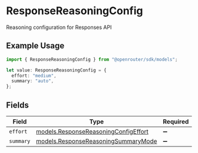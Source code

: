 # ResponseReasoningConfig

Reasoning configuration for Responses API

## Example Usage

```typescript
import { ResponseReasoningConfig } from "@openrouter/sdk/models";

let value: ResponseReasoningConfig = {
  effort: "medium",
  summary: "auto",
};
```

## Fields

| Field                                                                              | Type                                                                               | Required                                                                           | Description                                                                        | Example                                                                            |
| ---------------------------------------------------------------------------------- | ---------------------------------------------------------------------------------- | ---------------------------------------------------------------------------------- | ---------------------------------------------------------------------------------- | ---------------------------------------------------------------------------------- |
| `effort`                                                                           | [models.ResponseReasoningConfigEffort](../models/responsereasoningconfigeffort.md) | :heavy_minus_sign:                                                                 | N/A                                                                                |                                                                                    |
| `summary`                                                                          | [models.ResponseReasoningSummaryMode](../models/responsereasoningsummarymode.md)   | :heavy_minus_sign:                                                                 | N/A                                                                                | auto                                                                               |